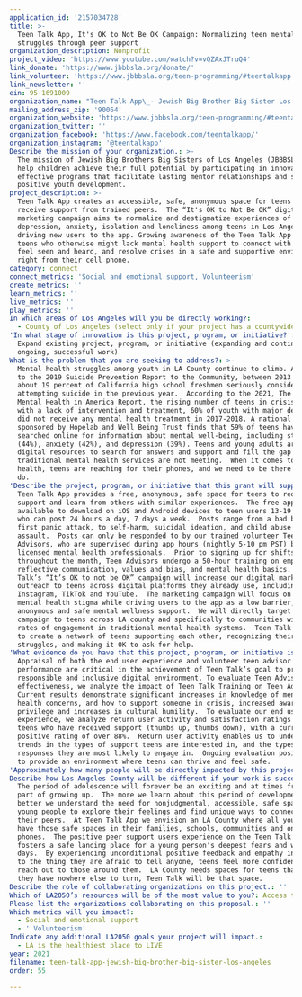 ```yaml
---
application_id: '2157034728'
title: >-
  Teen Talk App, It's OK to Not Be OK Campaign: Normalizing teen mental health
  struggles through peer support
organization_description: Nonprofit
project_video: 'https://www.youtube.com/watch?v=vQZAxJTruQ4'
link_donate: 'https://www.jbbbsla.org/donate/'
link_volunteer: 'https://www.jbbbsla.org/teen-programming/#teentalkapp'
link_newsletter: ''
ein: 95-1691009
organization_name: "Teen Talk App\_- Jewish Big Brother Big Sister Los Angeles"
mailing_address_zip: '90064'
organization_website: 'https://www.jbbbsla.org/teen-programming/#teentalkapp'
organization_twitter: ''
organization_facebook: 'https://www.facebook.com/teentalkapp/'
organization_instagram: '@teentalkapp'
Describe the mission of your organization.: >-
  The mission of Jewish Big Brothers Big Sisters of Los Angeles (JBBBSLA) is to
  help children achieve their full potential by participating in innovative,
  effective programs that facilitate lasting mentor relationships and support
  positive youth development.
project_description: >-
  Teen Talk App creates an accessible, safe, anonymous space for teens to
  receive support from trained peers.  The “It's OK to Not Be OK” digital
  marketing campaign aims to normalize and destigmatize experiences of
  depression, anxiety, isolation and loneliness among teens in Los Angeles by
  driving new users to the app. Growing awareness of the Teen Talk App allows
  teens who otherwise might lack mental health support to connect with peers,
  feel seen and heard, and resolve crises in a safe and supportive environment
  right from their cell phone.  
category: connect
connect_metrics: 'Social and emotional support, Volunteerism'
create_metrics: ''
learn_metrics: ''
live_metrics: ''
play_metrics: ''
In which areas of Los Angeles will you be directly working?:
  - County of Los Angeles (select only if your project has a countywide benefit)
'In what stage of innovation is this project, program, or initiative?': >-
  Expand existing project, program, or initiative (expanding and continuing
  ongoing, successful work)
What is the problem that you are seeking to address?: >-
  Mental health struggles among youth in LA County continue to climb. According
  to the 2019 Suicide Prevention Report to the Community, between 2013 and 2015,
  about 19 percent of California high school freshmen seriously considered
  attempting suicide in the previous year.  According to the 2021, The State of
  Mental Health in America Report, the rising number of teens in crisis is met
  with a lack of intervention and treatment, 60% of youth with major depression
  did not receive any mental health treatment in 2017-2018. A national survey
  sponsored by Hopelab and Well Being Trust finds that 59% of teens have
  searched online for information about mental well-being, including stress
  (44%), anxiety (42%), and depression (39%). Teens and young adults are using
  digital resources to search for answers and support and fill the gap that
  traditional mental health services are not meeting.  When it comes to mental
  health, teens are reaching for their phones, and we need to be there when they
  do.
'Describe the project, program, or initiative that this grant will support to address the problem identified.': >-
  Teen Talk App provides a free, anonymous, safe space for teens to request
  support and learn from others with similar experiences.  The free app is
  available to download on iOS and Android devices to teen users 13-19 years old
  who can post 24 hours a day, 7 days a week.  Posts range from a bad breakup or
  first panic attack, to self-harm, suicidal ideation, and child abuse or sexual
  assault.  Posts can only be responded to by our trained volunteer Teen
  Advisors, who are supervised during app hours (nightly 5-10 pm PST) by
  licensed mental health professionals.  Prior to signing up for shifts
  throughout the month, Teen Advisors undergo a 50-hour training on empathetic
  reflective communication, values and bias, and mental health basics. Teen
  Talk’s “It’s OK to not be OK” campaign will increase our digital marketing and
  outreach to teens across digital platforms they already use, including
  Instagram, TikTok and YouTube.  The marketing campaign will focus on reducing
  mental health stigma while driving users to the app as a low barrier,
  anonymous and safe mental wellness support.  We will directly target our
  campaign to teens across LA county and specifically to communities with lower
  rates of engagement in traditional mental health systems.  Teen Talk’s goal is
  to create a network of teens supporting each other, recognizing their common
  struggles, and making it OK to ask for help. 
'What evidence do you have that this project, program, or initiative is or will be successful, and how will you define and measure success?': >-
  Appraisal of both the end user experience and volunteer teen advisor
  performance are critical in the achievement of Teen Talk’s goal to provide a
  responsible and inclusive digital environment. To evaluate Teen Advisor
  effectiveness, we analyze the impact of Teen Talk Training on Teen Advisors. 
  Current results demonstrate significant increases in knowledge of mental
  health concerns, and how to support someone in crisis, increased awareness of
  privilege and increases in cultural humility.  To evaluate our end user
  experience, we analyze return user activity and satisfaction ratings from
  teens who have received support (thumbs up, thumbs down), with a current
  positive rating of over 88%.  Return user activity enables us to understand
  trends in the types of support teens are interested in, and the types of
  responses they are most likely to engage in.  Ongoing evaluation positions us
  to provide an environment where teens can thrive and feel safe. 
'Approximately how many people will be directly impacted by this project, program, or initiative?': '40'
Describe how Los Angeles County will be different if your work is successful.: >-
  The period of adolescence will forever be an exciting and at times frightening
  part of growing up.  The more we learn about this period of development the
  better we understand the need for nonjudgmental, accessible, safe spaces for
  young people to explore their feelings and find unique ways to connect with
  their peers.  At Teen Talk App we envision an LA County where all young people
  have those safe spaces in their families, schools, communities and on their
  phones.  The positive peer support users experience on the Teen Talk App
  fosters a safe landing place for a young person's deepest fears and worst
  days.  By experiencing unconditional positive feedback and empathy in response
  to the thing they are afraid to tell anyone, teens feel more confident to
  reach out to those around them.  LA County needs spaces for teens that feel
  they have nowhere else to turn, Teen Talk will be that space.
Describe the role of collaborating organizations on this project.: ''
Which of LA2050’s resources will be of the most value to you?: Access to the LA2050 community
Please list the organizations collaborating on this proposal.: ''
Which metrics will you impact?:
  - Social and emotional support
  - ' Volunteerism'
Indicate any additional LA2050 goals your project will impact.:
  - LA is the healthiest place to LIVE
year: 2021
filename: teen-talk-app-jewish-big-brother-big-sister-los-angeles
order: 55

---
```

